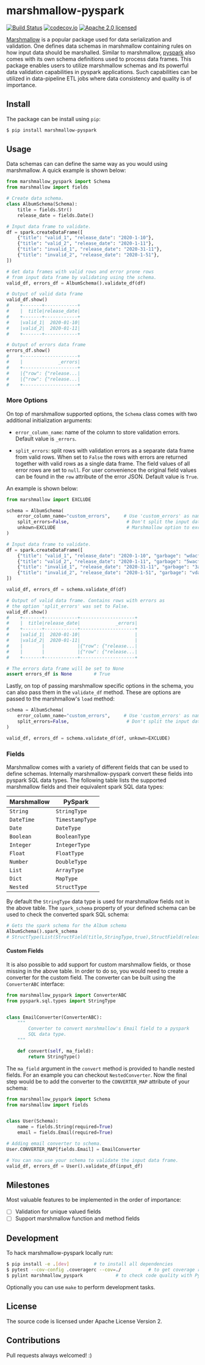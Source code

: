 # marshmallow-pyspark

[![Build Status](https://travis-ci.com/ketgo/marshmallow-pyspark.svg?token=oCVxhfjJAa2zDdszGjoy&branch=master)](https://travis-ci.com/ketgo/marshmallow-pyspark)
[![codecov.io](https://codecov.io/gh/ketgo/marshmallow-pyspark/coverage.svg?branch=master)](https://codecov.io/gh/ketgo/marshmallow-pyspark/coverage.svg?branch=master)
[![Apache 2.0 licensed](https://img.shields.io/badge/License-Apache%202.0-yellow.svg)](https://raw.githubusercontent.com/ketgo/marshmallow-pyspark/master/LICENSE)

[Marshmallow](https://marshmallow.readthedocs.io/en/stable/) is a popular package used for data serialization and validation. 
One defines data schemas in marshmallow containing rules on how input data should be marshalled. Similar to marshmallow, 
[pyspark](https://spark.apache.org/docs/latest/api/python/index.html) also comes with its own schema definitions used to 
process data frames. This package enables users to utilize marshmallow schemas and its powerful data validation capabilities 
in pyspark applications. Such capabilities can be utilized in data-pipeline ETL jobs where data consistency and quality 
is of importance.

## Install

The package can be install using `pip`:
```bash
$ pip install marshmallow-pyspark
```

## Usage

Data schemas can can define the same way as you would using marshmallow. A quick example is shown below:
```python
from marshmallow_pyspark import Schema
from marshmallow import fields

# Create data schema.
class AlbumSchema(Schema):
    title = fields.Str()
    release_date = fields.Date()

# Input data frame to validate.
df = spark.createDataFrame([
    {"title": "valid_1", "release_date": "2020-1-10"},
    {"title": "valid_2", "release_date": "2020-1-11"},
    {"title": "invalid_1", "release_date": "2020-31-11"},
    {"title": "invalid_2", "release_date": "2020-1-51"},
])

# Get data frames with valid rows and error prone rows 
# from input data frame by validating using the schema.
valid_df, errors_df = AlbumSchema().validate_df(df)

# Output of valid data frame
valid_df.show()
#    +-------+------------+
#    |  title|release_date|
#    +-------+------------+
#    |valid_1|  2020-01-10|
#    |valid_2|  2020-01-11|
#    +-------+------------+

# Output of errors data frame
errors_df.show()
#    +--------------------+
#    |             _errors|
#    +--------------------+
#    |{"row": {"release...|
#    |{"row": {"release...|
#    +--------------------+
```

### More Options

On top of marshmallow supported options, the `Schema` class comes with two additional initialization arguments:

- `error_column_name`: name of the column to store validation errors. Default value is `_errors`.

- `split_errors`: split rows with validation errors as a separate data frame from valid rows. When set to `False` the 
   rows with errors are returned together with valid rows as a single data frame. The field values of all error rows are 
   set to `null`. For user convenience the original field values can be found in the `row` attribute of the error JSON. 
   Default value is `True`. 

An example is shown below:
```python
from marshmallow import EXCLUDE

schema = AlbumSchema(
    error_column_name="custom_errors",     # Use 'custom_errors' as name for errors column
    split_errors=False,                     # Don't split the input data frame into valid and errors
    unkown=EXCLUDE                          # Marshmallow option to exclude fields not present in schema
)

# Input data frame to validate.
df = spark.createDataFrame([
    {"title": "valid_1", "release_date": "2020-1-10", "garbage": "wdacfa"},
    {"title": "valid_2", "release_date": "2020-1-11", "garbage": "5wacfa"},
    {"title": "invalid_1", "release_date": "2020-31-11", "garbage": "3aqf"},
    {"title": "invalid_2", "release_date": "2020-1-51", "garbage": "vda"},
])

valid_df, errors_df = schema.validate_df(df)

# Output of valid data frame. Contains rows with errors as
# the option 'split_errors' was set to False.
valid_df.show()
#    +-------+------------+--------------------+
#    |  title|release_date|             _errors|
#    +-------+------------+--------------------+
#    |valid_1|  2020-01-10|                    |
#    |valid_2|  2020-01-11|                    |
#    |       |            |{"row": {"release...|
#    |       |            |{"row": {"release...|
#    +-------+------------+--------------------+

# The errors data frame will be set to None
assert errors_df is None        # True
```

Lastly, on top of passing marshmallow specific options in the schema, you can also pass them in the `validate_df` method.
These are options are passed to the marshmallow's `load` method:
```python
schema = AlbumSchema(
    error_column_name="custom_errors",     # Use 'custom_errors' as name for errors column
    split_errors=False,                     # Don't split the input data frame into valid and errors
)

valid_df, errors_df = schema.validate_df(df, unkown=EXCLUDE)
```

### Fields

Marshmallow comes with a variety of different fields that can be used to define schemas. Internally marshmallow-pyspark 
convert these fields into pyspark SQL data types. The following table lists the supported marshmallow fields and their 
equivalent spark SQL data types:


| Marshmallow | PySpark |
| --- | --- |
| `String` | `StringType` |
| `DateTime` | `TimestampType` |
| `Date` | `DateType` |
| `Boolean` | `BooleanType` |
| `Integer` | `IntegerType` |
| `Float` | `FloatType` |
| `Number` | `DoubleType` |
| `List` | `ArrayType` |
| `Dict` | `MapType` |
| `Nested` | `StructType` |

By default the `StringType` data type is used for marshmallow fields not in the above table. The `spark_schema` property
of your defined schema can be used to check the converted spark SQL schema:
```python
# Gets the spark schema for the Album schema
AlbumSchema().spark_schema
# StructType(List(StructField(title,StringType,true),StructField(release_date,DateType,true),StructField(_errors,StringType,true)))
```

#### Custom Fields

It is also possible to add support for custom marshmallow fields, or those missing in the above table. In order to do so, 
you would need to create a converter for the custom field. The converter can be built using the `ConverterABC` interface:
```python
from marshmallow_pyspark import ConverterABC
from pyspark.sql.types import StringType


class EmailConverter(ConverterABC):
    """
        Converter to convert marshmallow's Email field to a pyspark 
        SQL data type.
    """

    def convert(self, ma_field):
        return StringType()
```  
The `ma_field` argument in the `convert` method is provided to handle nested fields. For an example you can checkout 
`NestedConverter`. Now the final step would be to add the converter to the `CONVERTER_MAP` attribute of your schema:
```python
from marshmallow_pyspark import Schema
from marshmallow import fields


class User(Schema):
    name = fields.String(required=True)
    email = fields.Email(required=True)

# Adding email converter to schema.
User.CONVERTER_MAP[fields.Email] = EmailConverter

# You can now use your schema to validate the input data frame.
valid_df, errors_df = User().validate_df(input_df)
```


## Milestones

Most valuable features to be implemented in the order of importance:

- [ ] Validation for unique valued fields
- [ ] Support marshmallow function and method fields

## Development

To hack marshmallow-pyspark locally run:

```bash
$ pip install -e .[dev]			# to install all dependencies
$ pytest --cov-config .coveragerc --cov=./			# to get coverage report
$ pylint marshmallow_pyspark			# to check code quality with PyLint
```

Optionally you can use `make` to perform development tasks.

## License

The source code is licensed under Apache License Version 2.

## Contributions

Pull requests always welcomed! :)
